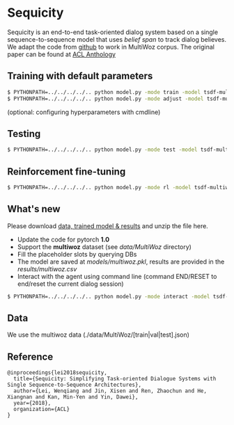 # Sequicity

Sequicity is an end-to-end task-oriented dialog system based on a single sequence-to-sequence model that uses *belief span* to track dialog believes. We adapt the code from [github](https://github.com/WING-NUS/sequicity) to work in MultiWoz corpus.  The original paper can be found at [ACL Anthology](https://aclweb.org/anthology/papers/P/P18/P18-1133)

## Training with default parameters

   ```bash
$ PYTHONPATH=../../../../.. python model.py -mode train -model tsdf-multiwoz
$ PYTHONPATH=../../../../.. python model.py -mode adjust -model tsdf-multiwoz -c lr=0.0003
   ```

   (optional: configuring hyperparameters with cmdline)

   ## Testing

   ```bash
$ PYTHONPATH=../../../../.. python model.py -mode test -model tsdf-multiwoz
   ```

   ## Reinforcement fine-tuning

   ```bash
$ PYTHONPATH=../../../../.. python model.py -mode rl -model tsdf-multiwoz -c lr=0.0001
   ```

## What's new

Please download [data, trained model & results](https://drive.google.com/open?id=1rxeXFeCf30TlutvmPmkYponZQAuZrruI) and unzip the file here.

- Update the code for pytorch **1.0**
- Support the **multiwoz** dataset (see *data/MultiWoz* directory)
- Fill the placeholder slots by querying DBs
- The model are saved at *models/multiwoz.pkl*, results are provided in the *results/multiwoz.csv*
- Interact with the agent using command line  (command END/RESET to end/reset the current dialog session)

```bash
$ PYTHONPATH=../../../../.. python model.py -mode interact -model tsdf-multiwoz
```

## Data

We use the multiwoz data (./data/MultiWoz/[train|val|test].json)

## Reference

   ```
   @inproceedings{lei2018sequicity,
     title={Sequicity: Simplifying Task-oriented Dialogue Systems with Single Sequence-to-Sequence Architectures},
     author={Lei, Wenqiang and Jin, Xisen and Ren, Zhaochun and He, Xiangnan and Kan, Min-Yen and Yin, Dawei},
     year={2018},
     organization={ACL}
   }
   ```